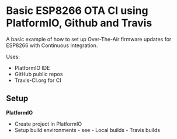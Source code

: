 # Basic ESP8266 OTA CI using PlatformIO, Github and Travis
 A basic example of how to set up Over-The-Air firmware updates for ESP8266 with Continuous Integration.
 
Uses:
 - PlatformIO IDE
 - GitHub public repos
 - Travis-CI.org for CI

## Setup
**PlatformIO**

 - Create project in PlatformIO
 - Setup build environments - see 
		 - Local builds
		 - Travis builds 

    



<!--stackedit_data:
eyJoaXN0b3J5IjpbMTM0MDMzNDQ0MSwtNTY4MDg4OTI5LC0xMT
c1MzEzNDU5LC0xNjUxODUzMF19
-->